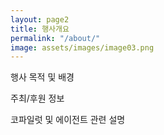 ```yaml
---
layout: page2
title: 행사개요
permalink: "/about/"
image: assets/images/image03.png
---
```


행사 목적 및 배경

주최/후원 정보

코파일럿 및 에이전트 관련 설명

